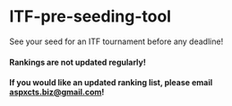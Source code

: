 # ITF-pre-seeding-tool
See your seed for an ITF tournament before any deadline!

#### Rankings are not updated regularly!
#### If you would like an updated ranking list, please email aspxcts.biz@gmail.com!
